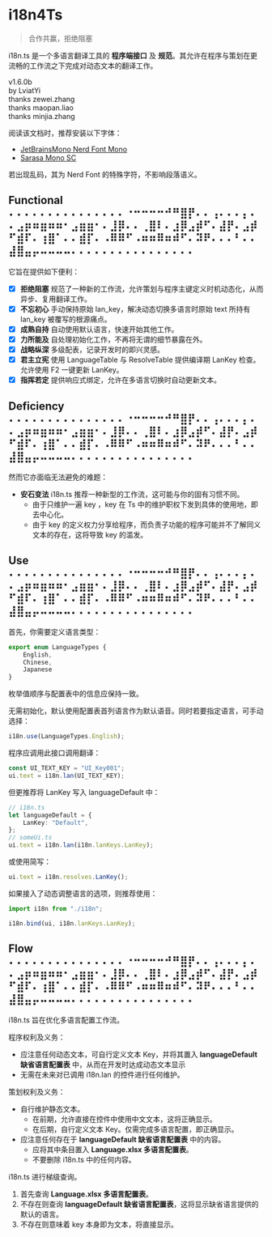 # i18n4Ts

> 合作共赢，拒绝阻塞

i18n.ts 是一个多语言翻译工具的 **程序端接口** 及 **规范**。其允许在程序与策划在更流畅的工作流之下完成对动态文本的翻译工作。

v1.6.0b  
by LviatYi  
thanks zewei.zhang  
thanks maopan.liao  
thanks minjia.zhang

阅读该文档时，推荐安装以下字体：

- [JetBrainsMono Nerd Font
  Mono][JetbrainsMonoNerdFont]
- [Sarasa Mono SC][SarasaMonoSC]

若出现乱码，其为 Nerd Font 的特殊字符，不影响段落语义。

## Functional ⠄⠄⠄⠄⠄⠄⠄⠄⠄⠄⠄⠄⠄⠄⠄⠐⠒⠒⠒⠒⠚⠛⣿⡟⠄⠄⢠⠄⠄⠄⡄⠄⠄⣠⡶⠶⣶⠶⠶⠂⣠⣶⣶⠂⠄⣸⡿⠄⠄⢀⣿⠇⠄⣰⡿⣠⡾⠋⠄⣼⡟⠄⣠⡾⠋⣾⠏⠄⢰⣿⠁⠄⠄⣾⡏⠄⠠⠿⠿⠋⠠⠶⠶⠿⠶⠾⠋⠄⠽⠟⠄⠄⠄⠃⠄⠄⣼⣿⣤⡤⠤⠤⠤⠤⠄⠄⠄⠄⠄⠄⠄⠄⠄⠄⠄⠄⠄⠄⠄⠄

它旨在提供如下便利：

- [x] **拒绝阻塞** 规范了一种新的工作流，允许策划与程序主键定义时机动态化，从而异步、复用翻译工作。
- [x] **不忘初心** 手动保持原始 lan_key，解决动态切换多语言时原始 text 所持有 lan_key 被覆写的根源痛点。
- [x] **成熟自持** 自动使用默认语言，快速开始其他工作。
- [x] **力所能及** 自处理初始化工作，不再将无谓的细节暴露在外。
- [x] **战略纵深** 多级配表，记录开发时的即兴灵感。
- [x] **君主立宪** 使用 LanguageTable 与 ResolveTable 提供编译期 LanKey 检查。允许使用 F2 一键更新 LanKey。
- [x] **指挥若定** 提供响应式绑定，允许在多语言切换时自动更新文本。

## Deficiency ⠄⠄⠄⠄⠄⠄⠄⠄⠄⠄⠄⠄⠄⠄⠄⠐⠒⠒⠒⠒⠚⠛⣿⡟⠄⠄⢠⠄⠄⠄⡄⠄⠄⣠⡶⠶⣶⠶⠶⠂⣠⣶⣶⠂⠄⣸⡿⠄⠄⢀⣿⠇⠄⣰⡿⣠⡾⠋⠄⣼⡟⠄⣠⡾⠋⣾⠏⠄⢰⣿⠁⠄⠄⣾⡏⠄⠠⠿⠿⠋⠠⠶⠶⠿⠶⠾⠋⠄⠽⠟⠄⠄⠄⠃⠄⠄⣼⣿⣤⡤⠤⠤⠤⠤⠄⠄⠄⠄⠄⠄⠄⠄⠄⠄⠄⠄⠄⠄⠄⠄

然而它亦面临无法避免的难题：

- **安石变法** i18n.ts 推荐一种新型的工作流，这可能与你的固有习惯不同。
    - 由于只维护一遍 key ，key 在 Ts 中的维护职权下发到具体的使用地，即去中心化。
    - 由于 key 的定义权力分享给程序，而负责子功能的程序可能并不了解同义文本的存在，这将导致 key 的滥发。

## Use ⠄⠄⠄⠄⠄⠄⠄⠄⠄⠄⠄⠄⠄⠄⠄⠐⠒⠒⠒⠒⠚⠛⣿⡟⠄⠄⢠⠄⠄⠄⡄⠄⠄⣠⡶⠶⣶⠶⠶⠂⣠⣶⣶⠂⠄⣸⡿⠄⠄⢀⣿⠇⠄⣰⡿⣠⡾⠋⠄⣼⡟⠄⣠⡾⠋⣾⠏⠄⢰⣿⠁⠄⠄⣾⡏⠄⠠⠿⠿⠋⠠⠶⠶⠿⠶⠾⠋⠄⠽⠟⠄⠄⠄⠃⠄⠄⣼⣿⣤⡤⠤⠤⠤⠤⠄⠄⠄⠄⠄⠄⠄⠄⠄⠄⠄⠄⠄⠄⠄⠄

首先，你需要定义语言类型：

```typescript
export enum LanguageTypes {
    English,
    Chinese,
    Japanese
}
```

枚举值顺序与配置表中的信息应保持一致。

无需初始化，默认使用配置表首列语言作为默认语音。同时若要指定语言，可手动选择：

```typescript
i18n.use(LanguageTypes.English);
```

程序应调用此接口调用翻译：

```typescript
const UI_TEXT_KEY = "UI_Key001";
ui.text = i18n.lan(UI_TEXT_KEY);
```

但更推荐将 LanKey 写入 languageDefault 中：

```typescript
// i18n.ts
let languageDefault = {
    LanKey: "Default",
};
// someUi.ts
ui.text = i18n.lan(i18n.lanKeys.LanKey);
```

或使用简写：

```typescript
ui.text = i18n.resolves.LanKey();
```

如果接入了动态调整语言的选项，则推荐使用：

```typescript
import i18n from "./i18n";

i18n.bind(ui, i18n.lanKeys.LanKey);
```

## Flow ⠄⠄⠄⠄⠄⠄⠄⠄⠄⠄⠄⠄⠄⠄⠄⠐⠒⠒⠒⠒⠚⠛⣿⡟⠄⠄⢠⠄⠄⠄⡄⠄⠄⣠⡶⠶⣶⠶⠶⠂⣠⣶⣶⠂⠄⣸⡿⠄⠄⢀⣿⠇⠄⣰⡿⣠⡾⠋⠄⣼⡟⠄⣠⡾⠋⣾⠏⠄⢰⣿⠁⠄⠄⣾⡏⠄⠠⠿⠿⠋⠠⠶⠶⠿⠶⠾⠋⠄⠽⠟⠄⠄⠄⠃⠄⠄⣼⣿⣤⡤⠤⠤⠤⠤⠄⠄⠄⠄⠄⠄⠄⠄⠄⠄⠄⠄⠄⠄⠄⠄

i18n.ts 旨在优化多语言配置工作流。

程序权利及义务：

- 应注意任何动态文本，可自行定义文本 Key，并将其置入 **languageDefault 缺省语言配置表** 中，从而在开发时达成动态文本显示
- 无需在未来对已调用 i18n.lan 的控件进行任何维护。

策划权利及义务：

- 自行维护静态文本。
    - 在前期，允许直接在控件中使用中文文本，这将正确显示。
    - 在后期，自行定义文本 Key。仅需完成多语言配置，即正确显示。
- 应注意任何存在于 **languageDefault 缺省语言配置表** 中的内容。
    - 应将其中条目置入 **Language.xlsx 多语言配置表**。
    - 不要删除 i18n.ts 中的任何内容。

i18n.ts 进行梯级查询。

1. 首先查询 **Language.xlsx 多语言配置表**。
2. 不存在则查询 **languageDefault 缺省语言配置表**，这将显示缺省语言提供的默认的语言。
3. 不存在则意味着 key 本身即为文本，将直接显示。

[JetbrainsMonoNerdFont]:https://github.com/ryanoasis/nerd-fonts/releases/download/v3.0.2/JetBrainsMono.zip@fallbackFont

[SarasaMonoSC]:https://github.com/be5invis/Sarasa-Gothic/releases/download/v0.41.6/sarasa-gothic-ttf-0.41.6.7z